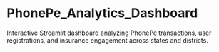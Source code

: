 # PhonePe_Analytics_Dashboard
Interactive Streamlit dashboard analyzing PhonePe transactions, user registrations, and insurance engagement across states and districts.
